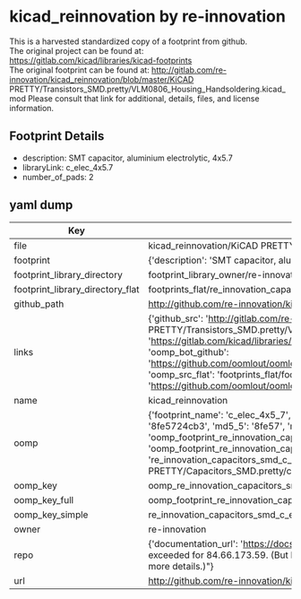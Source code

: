 # kicad_reinnovation by re-innovation  
This is a harvested standardized copy of a footprint from github.  
The original project can be found at:  
https://gitlab.com/kicad/libraries/kicad-footprints  
The original footprint can be found at:
http://gitlab.com/re-innovation/kicad_reinnovation/blob/master/KiCAD PRETTY/Transistors_SMD.pretty/VLM0806_Housing_Handsoldering.kicad_mod
Please consult that link for additional, details, files, and license information.  
## Footprint Details
* description: SMT capacitor, aluminium electrolytic, 4x5.7  
* libraryLink: c_elec_4x5.7  
* number_of_pads: 2  
## yaml dump  
| Key | Value |  
| --- | --- |  
| file | kicad_reinnovation/KiCAD PRETTY/Capacitors_SMD.pretty/c_elec_4x5.7.kicad_mod |  
| footprint | {'description': 'SMT capacitor, aluminium electrolytic, 4x5.7', 'libraryLink': 'c_elec_4x5.7', 'number_of_pads': 2} |  
| footprint_library_directory | footprint_library_owner/re-innovation_kicad_reinnovation |  
| footprint_library_directory_flat | footprints_flat/re_innovation_capacitors_smd_c_elec_4x5_7/working |  
| github_path | http://github.com/re-innovation/kicad_reinnovation/blob/master/KiCAD PRETTY/Capacitors_SMD.pretty/c_elec_4x5.7.kicad_mod |  
| links | {'github_src': 'http://gitlab.com/re-innovation/kicad_reinnovation/blob/master/KiCAD PRETTY/Transistors_SMD.pretty/VLM0806_Housing_Handsoldering.kicad_mod', 'github_src_repo': 'https://gitlab.com/kicad/libraries/kicad-footprints', 'oomp_bot': 'footprints/re_innovation_capacitors_smd_c_elec_4x5_7/working', 'oomp_bot_github': 'https://github.com/oomlout/oomlout_oomp_footprint_bot/tree/main/footprints/re_innovation_capacitors_smd_c_elec_4x5_7/working', 'oomp_src_flat': 'footprints_flat/footprints_flat/re_innovation_capacitors_smd_c_elec_4x5_7/working', 'oomp_src_flat_github': 'https://github.com/oomlout/oomlout_oomp_footprint_src/tree/main/footprints_flat/re_innovation_capacitors_smd_c_elec_4x5_7/working'} |  
| name | kicad_reinnovation |  
| oomp | {'footprint_name': 'c_elec_4x5_7', 'library_name': 'capacitors_smd', 'md5': '8fe5724cb30dac6dfaf86ea20bdd0e84', 'md5_10': '8fe5724cb3', 'md5_5': '8fe57', 'md5_6': '8fe572', 'oomp_key': 'oomp_re_innovation_capacitors_smd_c_elec_4x5_7', 'oomp_key_extra': 'oomp_footprint_re_innovation_capacitors_smd_c_elec_4x5_7', 'oomp_key_full': 'oomp_footprint_re_innovation_capacitors_smd_c_elec_4x5_7_8fe572', 'oomp_key_simple': 're_innovation_capacitors_smd_c_elec_4x5_7', 'original_filename': 'kicad_reinnovation/KiCAD PRETTY/Capacitors_SMD.pretty/c_elec_4x5.7.kicad_mod', 'owner_name': 're_innovation'} |  
| oomp_key | oomp_re_innovation_capacitors_smd_c_elec_4x5_7 |  
| oomp_key_full | oomp_footprint_re_innovation_capacitors_smd_c_elec_4x5_7 |  
| oomp_key_simple | re_innovation_capacitors_smd_c_elec_4x5_7 |  
| owner | re-innovation |  
| repo | {'documentation_url': 'https://docs.github.com/rest/overview/resources-in-the-rest-api#rate-limiting', 'message': "API rate limit exceeded for 84.66.173.59. (But here's the good news: Authenticated requests get a higher rate limit. Check out the documentation for more details.)"} |  
| url | http://github.com/re-innovation/kicad_reinnovation |  

